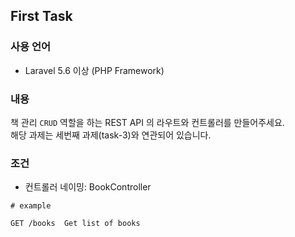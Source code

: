 ## First Task

### 사용 언어
- Laravel 5.6 이상 (PHP Framework)

### 내용
책 관리 `CRUD` 역할을 하는 REST API 의 라우트와 컨트롤러를 만들어주세요.
<br>
해당 과제는 세번째 과제(task-3)와 연관되어 있습니다.

### 조건
- 컨트롤러 네이밍: BookController

```
# example

GET /books  Get list of books
```
